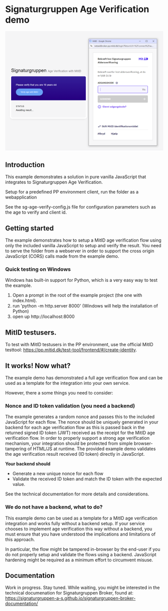 # Signaturgruppen Age Verification demo

![](images/age_v_demo_1.PNG)

## Introduction
This example demonstrates a solution in pure vanilla JavaScript that integrates to Signaturgruppen Age Verification.

Setup for a predefined PP environment client, run the folder as a webapplication

See the sg-age-verify-config.js file for configuration parameters such as the age to verify and client id.

## Getting started
The example demonstrates how to setup a MitID age verification flow using only the included vanilla JavaScript to setup and verify the result. 
You need to serve the folder from a webserver in order to support the cross origin JavaScript (CORS) calls made from the example demo. 

### Quick testing on Windows
Windows has built-in support for Python, which is a very easy way to test the example. 
1. Open a prompt in the root of the example project (the one with index.html).
2. run 'python -m http.server 8000' (Windows will help the installation of Python)
3. open up http://localhost:8000

## MitID testusers. 
To test with MitID testusers in the PP environment, use the official MitID testtool: https://pp.mitid.dk/test-tool/frontend/#/create-identity.

## It works! Now what?
The example demo has demonstrated a full age verification flow and can be used as a template for the integration into your own service.

However, there a some things you need to consider:

### Nonce and ID token validation (you need a backend)
The example generates a random nonce and passes this to the included JavaScript for each flow. The nonce should be uniquely generated in your backend for each age verification flow as this is passed back in the returned signed ID token (JWT) received as the receipt for the MitID age verification flow.
In order to properly support a strong age verification mechanism, your integration should be protected from simple browser-tampering of HTML/JS at runtime. The provided example demo validates the age verification result received (ID token) directly in JavaScript.

**Your backend should**
* Generate a new unique nonce for each flow
* Validate the received ID token and match the ID token with the expected value.

See the technical documentation for more details and considerations. 

### We do not have a backend, what to do?
This example demo can be used as a template for a MitID age verification integration and works fully without a backend setup. 
If your service chooses to implement age verification this way without a backend, you must ensure that you have understood the implications and limitations of this approach.

In particular, the flow might be tampered in-browser by the end-user if you do not properly setup and validate the flows using a backend. JavaScript hardening might be required as a minimum effort to circumvent misuse.

## Documentation
Work in progress. Stay tuned. 
While waiting, you might be interested in the technical documenation for Signaturgruppen Broker, found at: https://signaturgruppen-a-s.github.io/signaturgruppen-broker-documentation/
